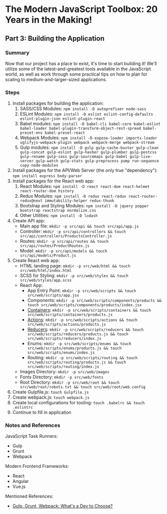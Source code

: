 # The Modern JavaScript Toolbox: 20 Years in the Making!

## Part 3: Building the Application

### Summary

Now that our project has a place to exist, it's time to start building it! We'll utilize some of the latest-and-greatest tools available in the JavaScript world, as well as work through some practical tips on how to plan for scaling to medium-and-larger-sized applications.

### Steps

1. Install packages for building the application:
    1. SASS/CSS Modules: `npm install -D autoprefixer node-sass`
    2. ESLint Modules: `npm install -D eslint eslint-config-defaults eslint-plugin-json eslint-plugin-react`
    3. Babel modules: `npm install -D babel-cli babel-core babel-eslint babel-loader babel-plugin-transform-object-rest-spread babel-preset-env babel-preset-react`
    4. Webpack Modules: `npm install -D expose-loader imports-loader uglifyjs-webpack-plugin webpack webpack-merge webpack-stream`
    5. Gulp modules: `npm install -D gulp gulp-cache-buster gulp-clean gulp-concat gulp-eslint gulp-hasher gulp-plumber gulp-postcss gulp-rename gulp-sass gulp-sourcemaps gulp-babel gulp-live-server gulp-watch gulp-stats gulp-preprocess pump run-sequence copy-node-modules`
2. Install packages for the API/Web Server (the only true "dependency"): `npm install express body-parser`
3. Install packages for the React web app:
    1. React Modules: `npm install -D react react-dom react-helmet react-router-dom history`
    2. Redux Modules: `npm install -D redux react-redux react-router-redux@next immutability-helper redux-thunk`
    3. Bootstrap and Styling Modules: `npm install -D jquery popper bootstrap reactstrap normalize.css`
    4. Other Utilities: `npm install -D lodash`
4. Create API app:
    * Main app file: `mkdir -p src/api && touch src/api/app.js`
    * Controller: `mkdir -p src/api/controllers && touch src/api/controllers/ProductsController.js`
    * Routes: `mkdir -p src/api/routes && touch src/api/routes/ProductRoutes.js`
    * Model: `mkdir -p src/api/models && touch src/api/models/Product.js`
5. Create React web app:
    * HTML landing page: `mkdir -p src/web/html && touch src/web/html/index.html`
    * SCSS for Styling: `mkdir -p src/web/styles && touch src/web/styles/app.scss`
    * React App:
        * App Entry Point: `mkdir -p src/web/scripts && touch src/web/scripts/app.jsx`
        * Components: `mkdir -p src/web/scripts/components/products && touch src/web/scripts/components/products/index.jsx`
        * [Containers](https://redux.js.org/introduction): `mkdir -p src/web/scripts/containers && touch src/web/scripts/containers/products.js`
        * [Actions](https://redux.js.org/basics/actions): `mkdir -p src/web/scripts/actions && touch src/web/scripts/actions/products.js`
        * [Reducers](https://redux.js.org/basics/reducers): `mkdir -p src/web/scripts/reducers && touch src/web/scripts/reducers/products.js && touch src/web/scripts/reducers/index.js`
        * Enums: `mkdir -p src/web/scripts/enums && touch src/web/scripts/enums/products.js && touch src/web/scripts/enums/index.js`
        * Routing: `mkdir -p src/web/scripts/routing && touch src/web/scripts/routing/products.js && touch src/web/scripts/routing/index.js`
    * Images Directory: `mkdir -p src/web/images`
    * Fonts Directory: `mkdir -p src/web/fonts`
    * Root Directory: `mkdir -p src/web/root && touch src/web/root/robots.txt && touch src/web/root/web.config`
6. Create Gulpfile.js: `touch Gulpfile.js`
7. Create webpack.js: `touch webpack.js`
8. Create local configurations for tooling: `touch .babelrc && touch .eslintrc`
9. Continue to fill in application

### Notes and References

JavaScript Task Runners:
* Gulp
* Grunt
* Webpack

Modern Frontend Frameworks:
* React
* Angular
* Vue.js

Mentioned References:
* [Gulp, Grunt, Webpack: What's a Dev to Choose?](https://www.skylinetechnologies.com/Blog/Skyline-Blog/October_2017/gulp-grunt-webpack-what-is-a-dev-to-choose)